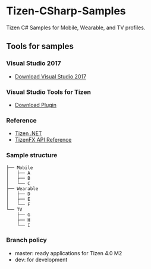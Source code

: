 # Tizen-CSharp-Samples
Tizen C# Samples for Mobile, Wearable, and TV profiles.

## Tools for samples

### Visual Studio 2017
* [Download Visual Studio 2017](https://www.visualstudio.com/downloads/)

### Visual Studio Tools for Tizen
* [Download Plugin](https://developer.tizen.org/development/visual-studio-tools-tizen/installing-visual-studio-tools-tizen)

### Reference
* [Tizen .NET](https://developer.tizen.org/development/api-reference/.net-application)
* [TizenFX API Reference](https://developer.tizen.org/dev-guide/csapi/index.html)

### Sample structure
```
├── Mobile
│   ├── A
│   ├── B
│   └── C
├── Wearable
│   ├── D
│   ├── E
│   └── F
└── TV
    ├── G
    ├── H
    └── I
```

### Branch policy

* master: ready applications for Tizen 4.0 M2
* dev: for development
